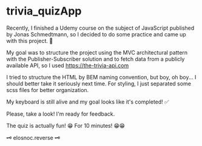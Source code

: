 # trivia_quizApp

Recently, I finished a Udemy course on the subject of JavaScript published by Jonas Schmedtmann, 
so I decided to do some practice and came up with this project. 📌

My goal was to structure the project using the MVC architectural pattern 
with the Publisher-Subscriber solution 
and to fetch data from a publicly available API, 
so I used https://the-trivia-api.com

I tried to structure the HTML by BEM naming convention, but boy, oh boy... 
I should better take it seriously next time. 
For styling, I just separated some scss files for better organization.

My keyboard is still alive and my goal looks like it's completed! ✅

Please, take a look!
I'm ready for feedback. 

The quiz is actually fun! 😁 For 10 minutes! 😁😁


🗝️ elosnoc.reverse 🗝️
